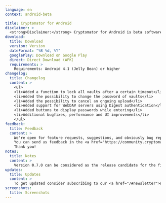 ```yaml
---
language: en
context: android-beta

title: Cryptomator for Android
disclaimer: >
  <strong>Disclaimer:</strong> Cryptomator for Android is beta software. By downloading Cryptomator, you agree to only use it for testing only with recoverable data. Cryptomator contributors will not be liable for any loss or damage to your data.
download:
  title: Download
  version: Version
  dateFormat: "%B %d, %Y"
  googlePlay: Download on Google Play
  direct: Direct Download (APK)
  requirements: >
    Requirements: Android 4.1 (Jelly Bean) or higher
changelog:
  title: Changelog
  content: >
    <ul>
    <li>Added a function to lock all vaults after a certain timeout</li>
    <li>Added the possibility to change the password of vaults</li>
    <li>Added the possibility to cancel an ongoing upload</li>
    <li>Added support for WebDAV servers using Digest authentication</li>
    <li>Added buttons to display passwords while entering</li>
    <li>Additional bugfixes, performance and UI improvements</li>
    </ul>
feedback:
  title: Feedback
  content: >
    We're open for feature requests, suggestions, and obviously bug reports. Please bear in mind that this is a beta version.<br/>
    You can send us feedback in the <a href="https://community.cryptomator.org/c/help/android" target="_blank">Cryptomator Community</a> and on <a href="https://github.com/cryptomator/cryptomator-android" target="_blank">GitHub</a>. Please review and follow our <a href="https://github.com/cryptomator/cryptomator-android/blob/master/CONTRIBUTING.md" target="_blank">contribution guidelines</a>. :cat:<br/>
    Thank you!
notes:
  title: Notes
  content: >
    Version 0.7.0 can be considered as the release candidate for the first final version 1.0.0. We're almost there! :tada:
updates:
  title: Updates
  content: >
    To get updated consider subscribing to our <a href="/#newsletter">newsletter</a> or visit this page once in a while.
screenshots:
  title: Screenshots
---
```

